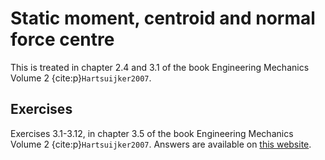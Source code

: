 ```{index} Static moment
```
```{index} Centroid
```
```{index} Normal force centre
```
```{index} Normal centre
```
# Static moment, centroid and normal force centre

This is treated in chapter 2.4 and 3.1 of the book Engineering Mechanics Volume 2 {cite:p}`Hartsuijker2007`.

## Exercises
Exercises 3.1-3.12, in chapter 3.5 of the book Engineering Mechanics Volume 2 {cite:p}`Hartsuijker2007`. Answers are available on [this website](https://icozct.tudelft.nl/TUD_CT/bookanswers/vol2/Chapter3/).